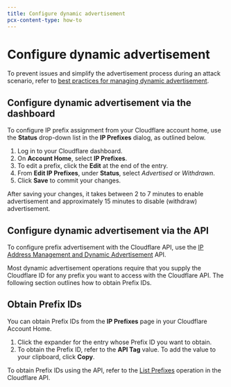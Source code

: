 ```yaml
---
title: Configure dynamic advertisement
pcx-content-type: how-to
---
```


# Configure dynamic advertisement

<Aside>

To prevent issues and simplify the advertisement process during an attack scenario, refer to [best practices for managing dynamic advertisement](/best-practices/dynamic-advertisement).

</Aside>

## Configure dynamic advertisement via the dashboard

To configure IP prefix assignment from your Cloudflare account home, use the **Status** drop-down list in the **IP Prefixes** dialog, as outlined below.

1. Log in to your Cloudflare dashboard.
1. On **Account Home**, select **IP Prefixes**.
1. To edit a prefix, click the **Edit** at the end of the entry.
1. From **Edit IP Prefixes**, under **Status**, select _Advertised_ or _Withdrawn_.
1. Click **Save** to commit your changes.

After saving your changes, it takes between 2 to 7 minutes to enable advertisement and approximately 15 minutes to disable (withdraw) advertisement.

## Configure dynamic advertisement via the API

To configure prefix advertisement with the Cloudflare API, use the [IP Address Management and Dynamic Advertisement](https://api.cloudflare.com/#ip-address-management-dynamic-advertisement-properties) API.

Most dynamic advertisement operations require that you supply the Cloudflare ID for any prefix you want to access with the Cloudflare API. The following section outlines how to obtain Prefix IDs.

## Obtain Prefix IDs

You can obtain Prefix IDs from the **IP Prefixes** page in your Cloudflare Account Home.

1. Click the expander for the entry whose Prefix ID you want to obtain.
1. To obtain the Prefix ID, refer to the **API Tag** value. To add the value to your clipboard, click **Copy**.

To obtain Prefix IDs using the API, refer to the [List Prefixes](https://api.cloudflare.com/#ip-address-management-prefixes-list-prefixes) operation in the Cloudflare API.
